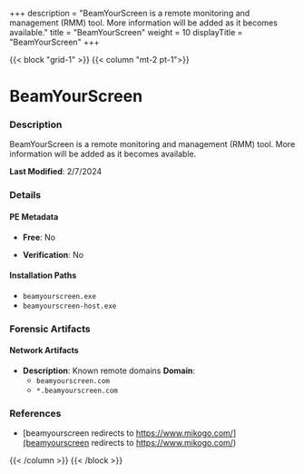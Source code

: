 +++
description = "BeamYourScreen is a remote monitoring and management (RMM) tool. More information will be added as it becomes available."
title = "BeamYourScreen"
weight = 10
displayTitle = "BeamYourScreen"
+++


{{< block "grid-1" >}}
{{< column "mt-2 pt-1">}}

# BeamYourScreen


### Description

BeamYourScreen is a remote monitoring and management (RMM) tool. More information will be added as it becomes available.



**Last Modified**: 2/7/2024

### Details


#### PE Metadata


- **Free**: No

- **Verification**: No




#### Installation Paths
- `beamyourscreen.exe`
- `beamyourscreen-host.exe`

### Forensic Artifacts




#### Network Artifacts

- **Description**: Known remote domains
  **Domain**:
    - `beamyourscreen.com`
    - `*.beamyourscreen.com`





### References
- [beamyourscreen redirects to https://www.mikogo.com/](beamyourscreen redirects to https://www.mikogo.com/)



{{< /column >}}
{{< /block >}}

